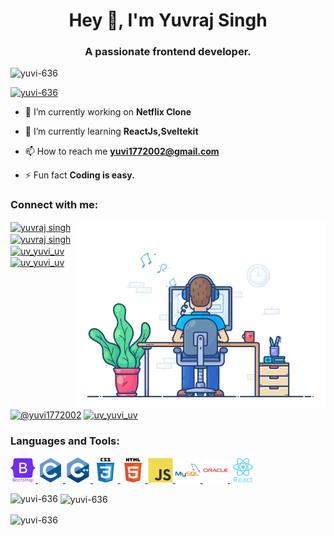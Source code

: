 <h1 align="center">Hey 👋, I'm Yuvraj Singh</h1>
<h3 align="center">A passionate frontend developer.</h3>
<p align="left"> <img src="https://komarev.com/ghpvc/?username=yuvi-636&label=Profile%20views&color=0e75b6&style=flat" alt="yuvi-636" /> </p>
<p align="left"> <a href="https://github.com/ryo-ma/github-profile-trophy"><img src="https://github-profile-trophy.vercel.app/?username=yuvi-636" alt="yuvi-636" /></a> </p>



- 🔭 I’m currently working on **Netflix Clone**

- 🌱 I’m currently learning **ReactJs,Sveltekit**

- 📫 How to reach me **yuvi1772002@gmail.com**

- ⚡ Fun fact **Coding is easy.**

<h3 align="left">Connect with me:</h3>
<img align="right" alt ="coding" width="400" src="https://raw.githubusercontent.com/jsuarezruiz/jsuarezruiz/master/images/coding.gif">


<p align="left">
<a href="https://www.linkedin.com/in/yuvraj-singh-0078863995559636007/" target="blank"><img align="center" src="https://raw.githubusercontent.com/rahuldkjain/github-profile-readme-generator/master/src/images/icons/Social/linked-in-alt.svg" alt="yuvraj singh" height="30" width="40" /></a>
<a href="https://fb.com/yuvraj singh" target="blank"><img align="center" src="https://raw.githubusercontent.com/rahuldkjain/github-profile-readme-generator/master/src/images/icons/Social/facebook.svg" alt="yuvraj singh" height="30" width="40" /></a>
<a href="https://instagram.com/uv_yuvi_uv" target="blank"><img align="center" src="https://raw.githubusercontent.com/rahuldkjain/github-profile-readme-generator/master/src/images/icons/Social/instagram.svg" alt="uv_yuvi_uv" height="30" width="40" /></a>
<a href="https://www.codechef.com/users/uv_yuvi_uv" target="blank"><img align="center" src="https://cdn.jsdelivr.net/npm/simple-icons@3.1.0/icons/codechef.svg" alt="uv_yuvi_uv" height="30" width="40" /></a>
<a href="https://www.hackerrank.com/@yuvi1772002" target="blank"><img align="center" src="https://raw.githubusercontent.com/rahuldkjain/github-profile-readme-generator/master/src/images/icons/Social/hackerrank.svg" alt="@yuvi1772002" height="30" width="40" /></a>
<a href="https://auth.geeksforgeeks.org/user/uv_yuvi_uv" target="blank"><img align="center" src="https://raw.githubusercontent.com/rahuldkjain/github-profile-readme-generator/master/src/images/icons/Social/geeks-for-geeks.svg" alt="uv_yuvi_uv" height="30" width="40" /></a>
</p>

<h3 align="left">Languages and Tools:</h3>
<p align="left"> <a href="https://getbootstrap.com" target="_blank" rel="noreferrer"> <img src="https://raw.githubusercontent.com/devicons/devicon/master/icons/bootstrap/bootstrap-plain-wordmark.svg" alt="bootstrap" width="40" height="40"/> </a> <a href="https://www.cprogramming.com/" target="_blank" rel="noreferrer"> <img src="https://raw.githubusercontent.com/devicons/devicon/master/icons/c/c-original.svg" alt="c" width="40" height="40"/> </a> <a href="https://www.w3schools.com/cpp/" target="_blank" rel="noreferrer"> <img src="https://raw.githubusercontent.com/devicons/devicon/master/icons/cplusplus/cplusplus-original.svg" alt="cplusplus" width="40" height="40"/> </a> <a href="https://www.w3schools.com/css/" target="_blank" rel="noreferrer"> <img src="https://raw.githubusercontent.com/devicons/devicon/master/icons/css3/css3-original-wordmark.svg" alt="css3" width="40" height="40"/> </a> <a href="https://www.w3.org/html/" target="_blank" rel="noreferrer"> <img src="https://raw.githubusercontent.com/devicons/devicon/master/icons/html5/html5-original-wordmark.svg" alt="html5" width="40" height="40"/> </a> <a href="https://developer.mozilla.org/en-US/docs/Web/JavaScript" target="_blank" rel="noreferrer"> <img src="https://raw.githubusercontent.com/devicons/devicon/master/icons/javascript/javascript-original.svg" alt="javascript" width="40" height="40"/> </a> <a href="https://www.mysql.com/" target="_blank" rel="noreferrer"> <img src="https://raw.githubusercontent.com/devicons/devicon/master/icons/mysql/mysql-original-wordmark.svg" alt="mysql" width="40" height="40"/> </a> <a href="https://www.oracle.com/" target="_blank" rel="noreferrer"> <img src="https://raw.githubusercontent.com/devicons/devicon/master/icons/oracle/oracle-original.svg" alt="oracle" width="40" height="40"/> </a> <a href="https://reactjs.org/" target="_blank" rel="noreferrer"> <img src="https://raw.githubusercontent.com/devicons/devicon/master/icons/react/react-original-wordmark.svg" alt="react" width="40" height="40"/> </a> </p>

<p><img align="left" src="https://github-readme-stats.vercel.app/api/top-langs?username=yuvi-636&show_icons=true&locale=en&layout=compact" alt="yuvi-636" /></p>

<p>&nbsp;<img align="center" src="https://github-readme-stats.vercel.app/api?username=yuvi-636&show_icons=true&locale=en" alt="yuvi-636" /></p>

<p><img align="center" src="https://github-readme-streak-stats.herokuapp.com/?user=yuvi-636&" alt="yuvi-636" /></p>
